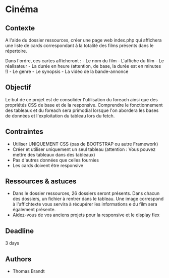 # Cinéma

## Contexte
A l'aide du dossier ressources, créer une page web index.php qui affichera une liste de cards correspondant à la totalité des films présents dans le répertoire. 

Dans l'ordre, ces cartes afficheront :
    - Le nom du film
    - L'affiche du film
    - Le réalisateur
    - La durée en heure (attention, de base, la durée est en minutes !)
    - Le genre
    - Le synopsis
    - La vidéo de la bande-annonce


## Objectif 
Le but de ce projet est de consolider l'utilisation du foreach ainsi que des propriétés CSS de base et de la responsive. 
Comprendre le fonctionnement des tableaux et du foreach sera primodial lorsque l'on abordera les bases de données et l'exploitation du tableau lors du fetch.


## Contraintes

- Utiliser UNIQUEMENT CSS (pas de BOOTSTRAP ou autre Framework)
- Créer et utiliser uniquement un seul tableau (attention : Vous pouvez mettre des tableaux dans des tableaux)
- Pas d'autres données que celles fournies
- Les cards doivent être responsive 


## Ressources & astuces

- Dans le dossier ressources, 26 dossiers seront présents. Dans chacun des dossiers, un fichier à rentrer dans le tableau. Une image correspond à l'affichtexte vous servira à récupérer les informations e du film sera également présente.
- Aidez-vous de vos anciens projets pour la responsive et le display flex

## Deadline

3 days

## Authors

- Thomas Brandt
